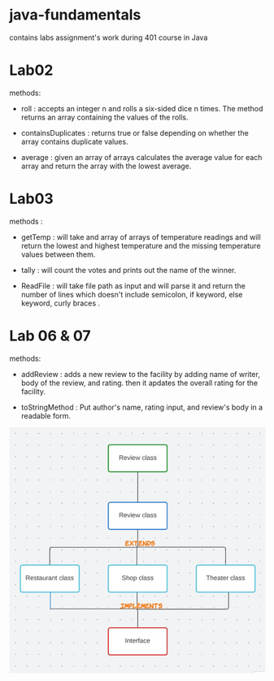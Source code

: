 # java-fundamentals

contains labs assignment's work during 401 course in Java

# Lab02

methods:

- roll : accepts an integer n and rolls a six-sided dice n times. The method returns an array containing the values of the rolls.

- containsDuplicates : returns true or false depending on whether the array contains duplicate values.

- average : given an array of arrays calculates the average value for each array and return the array with the lowest average.

# Lab03

methods :

- getTemp : will take and array of arrays of temperature readings and will return the lowest and highest temperature and the missing temperature values between them.

- tally : will count the votes and prints out the name of the winner.

- ReadFile : will take file path as input and will parse it and return the number of lines which doesn't include semicolon, if keyword, else keyword, curly braces .

# Lab 06 & 07

methods:

- addReview : adds a new review to the facility by adding name of writer, body of the review, and rating. then it apdates the overall rating for the facility.

- toStringMethod : Put author's name, rating input, and review's body in a readable form.

![inheritance](./resources/inheritanceLab.JPG)
